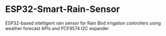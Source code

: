# ESP32-Smart-Rain-Sensor
ESP32-based intelligent rain sensor for Rain Bird irrigation controllers using weather forecast APIs and PCF8574 I2C expander
